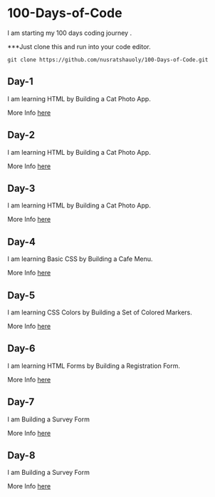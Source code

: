 # 100-Days-of-Code
I am  starting  my 100 days  coding journey .

***Just clone this and run into your code editor.  

```git clone https://github.com/nusratshauoly/100-Days-of-Code.git```
## Day-1
I am learning HTML by Building a Cat Photo App.

More Info [here](./Day-1/Day-1.md)

## Day-2
I am learning HTML by Building a Cat Photo App.  

 
More Info [here](./Day-2/Day-2.md)

## Day-3
I am learning HTML by Building a Cat Photo App.  

 
More Info [here](./Day-3/Day-3.md)

## Day-4
I am learning Basic CSS by Building a Cafe Menu.

 
More Info [here](./Day-4/Day-4.md)

## Day-5
I am learning CSS Colors by Building a Set of Colored Markers.

 
More Info [here](./Day-5/Day-5.md)


## Day-6
I am learning HTML Forms by Building a Registration Form.

 
More Info [here](./Day-6/Day-6.md)  

## Day-7
I am Building a Survey Form

 
More Info [here](./Day-7/Day-7.md)  

## Day-8
I am Building a Survey Form

 
More Info [here](./Day-8/Day-8.md)

